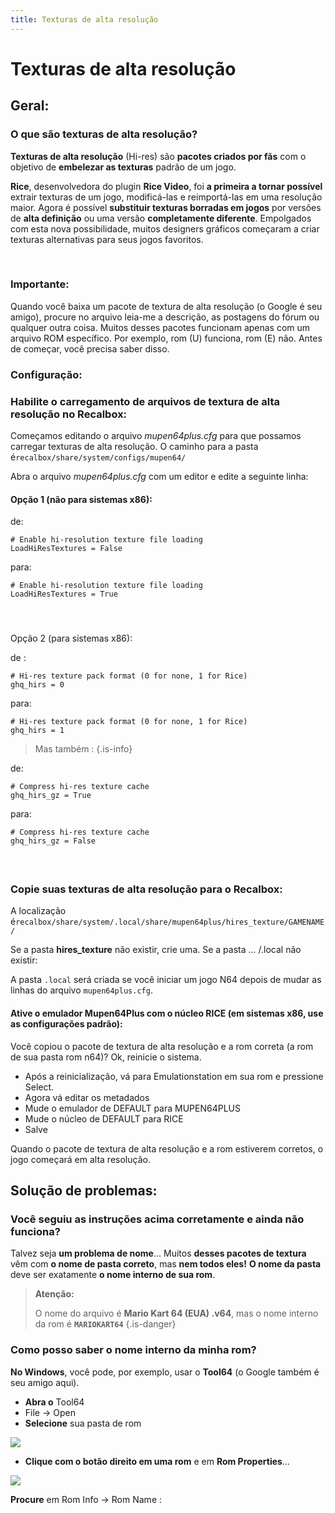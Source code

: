 ```yaml
---
title: Texturas de alta resolução
---
```


# Texturas de alta resolução

## Geral:​ <a id="geral"></a>

### O que são texturas de alta resolução? <a id="o-que-sao-texturas-de-alta-resolucao"></a>

**Texturas de alta resolução** \(Hi-res\) são **pacotes criados por fãs** com o objetivo de **embelezar as texturas** padrão de um jogo.

**Rice**, desenvolvedora do plugin **Rice Video**, foi **a primeira a tornar possível** extrair texturas de um jogo, modificá-las e reimportá-las em uma resolução maior. Agora é possível **substituir texturas borradas em jogos** por versões de **alta definição** ou uma versão **completamente diferente**. Empolgados com esta nova possibilidade, muitos designers gráficos começaram a criar texturas alternativas para seus jogos favoritos.

​

### Importante: <a id="importante"></a>

Quando você baixa um pacote de textura de alta resolução \(o Google é seu amigo\), procure no arquivo leia-me a descrição, as postagens do fórum ou qualquer outra coisa. Muitos desses pacotes funcionam apenas com um arquivo ROM específico. Por exemplo, rom \(U\) funciona, rom \(E\) não. Antes de começar, você precisa saber disso.​

### Configuração: <a id="configuracao"></a>

### Habilite o carregamento de arquivos de textura de alta resolução no Recalbox: <a id="habilite-o-carregamento-de-arquivos-de-textura-de-alta-resolucao-no-recalbox"></a>

Começamos editando o arquivo _mupen64plus.cfg_ para que possamos carregar texturas de alta resolução. O caminho para a pasta é`recalbox/share/system/configs/mupen64/`

Abra o arquivo _mupen64plus.cfg_ com um editor e edite a seguinte linha:

#### Opção 1 \(não para sistemas x86\): <a id="opcao-1-nao-para-sistemas-x-86"></a>

de:

```text
# Enable hi-resolution texture file loading
LoadHiResTextures = False
```

para:

```text
# Enable hi-resolution texture file loading
LoadHiResTextures = True
```

#### **​** <a id="undefined-1"></a>

Opção 2 \(para sistemas x86\):

de :

```text
# Hi-res texture pack format (0 for none, 1 for Rice)
ghq_hirs = 0
```

para:

```text
# Hi-res texture pack format (0 for none, 1 for Rice)
ghq_hirs = 1
```


>Mas também :
{.is-info}

de:

```text
# Compress hi-res texture cache
ghq_hirs_gz = True
```

para:

```text
# Compress hi-res texture cache
ghq_hirs_gz = False
```

#### **​** <a id="undefined-2"></a>

### **Copie** suas texturas de alta resolução para o Recalbox: <a id="copie-suas-texturas-de-alta-resolucao-para-o-recalbox"></a>

A localização é`recalbox/share/system/.local/share/mupen64plus/hires_texture/GAMENAME/`

Se a pasta **hires\_texture** não existir, crie uma. Se a pasta ... /.local não existir:

A pasta `.local` será criada se você iniciar um jogo N64 depois de mudar as linhas do arquivo `mupen64plus.cfg`.

#### Ative o emulador Mupen64Plus com o núcleo RICE \(em sistemas x86, use as configurações padrão\): <a id="ative-o-emulador-mupen-64-plus-com-o-nucleo-rice-em-sistemas-x-86-use-as-configuracoes-padrao"></a>

Você copiou o pacote de textura de alta resolução e a rom correta \(a rom de sua pasta rom n64\)? Ok, reinicie o sistema.

* Após a reinicialização, vá para Emulationstation em sua rom e pressione Select.
* Agora vá editar os metadados
* Mude o emulador de DEFAULT para MUPEN64PLUS
* Mude o núcleo de DEFAULT para RICE
* Salve

Quando o pacote de textura de alta resolução e a rom estiverem corretos, o jogo começará em alta resolução.​

## Solução de problemas:​ <a id="solucao-de-problemas"></a>

### Você seguiu as instruções acima corretamente e ainda não funciona? <a id="voce-seguiu-as-instrucoes-acima-corretamente-e-ainda-nao-funciona"></a>

Talvez seja **um problema de nome**... Muitos **desses pacotes de textura** vêm com **o nome de pasta correto**, mas **nem todos eles!** **O nome da pasta** deve ser exatamente **o nome interno de sua rom**.


>**Atenção:**
>
>O nome do arquivo é **Mario Kart 64 \(EUA\) .v64**, mas o nome interno da rom é **`MARIOKART64`**
{.is-danger}

### ​Como posso saber o nome interno da minha rom? <a id="como-posso-saber-o-nome-interno-da-minha-rom"></a>

**No Windows**, você pode, por exemplo, usar o **Tool64** \(o Google também é seu amigo aqui\).

* **Abra o** Tool64
* File -&gt; Open
* **Selecione** sua pasta de rom

![](https://cloud.githubusercontent.com/assets/21189571/24712193/7c626906-1a22-11e7-942b-d1701ebe6dc6.png)

* **Clique com o botão direito em uma rom** e em **Rom Properties**…

![](https://cloud.githubusercontent.com/assets/21189571/24712198/82bb47a0-1a22-11e7-9546-baa23e74b550.png)

**Procure** em Rom Info -&gt; Rom Name :

